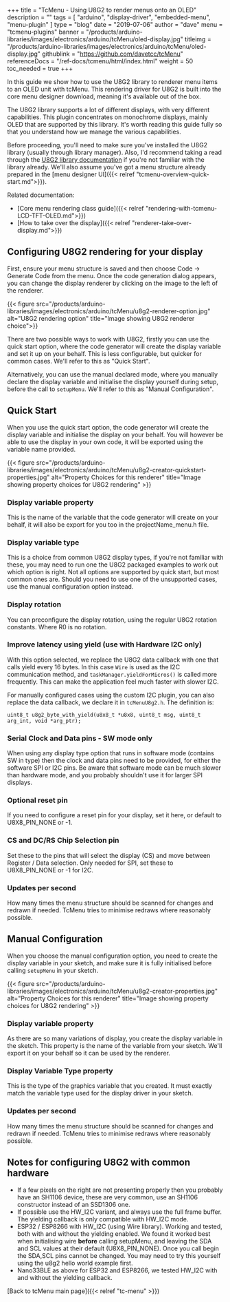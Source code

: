 +++
title = "TcMenu - Using U8G2 to render menus onto an OLED"
description = ""
tags = [ "arduino", "display-driver", "embedded-menu", "menu-plugin" ]
type = "blog"
date = "2019-07-06"
author =  "dave"
menu = "tcmenu-plugins"
banner = "/products/arduino-libraries/images/electronics/arduino/tcMenu/oled-display.jpg"
titleimg = "/products/arduino-libraries/images/electronics/arduino/tcMenu/oled-display.jpg"
githublink = "https://github.com/davetcc/tcMenu"
referenceDocs = "/ref-docs/tcmenu/html/index.html"
weight = 50
toc_needed = true
+++

In this guide we show how to use the U8G2 library to renderer menu items to an OLED unit with tcMenu. This rendering driver for U8G2 is built into the core menu designer download, meaning it's available out of the box.

The U8G2 library supports a lot of different displays, with very different capabilities. This plugin concentrates on monochrome displays, mainly OLED that are supported by this library. It's worth reading this guide fully so that you understand how we manage the various capabilities.

Before proceeding, you'll need to make sure you've installed the U8G2 library (usually through library manager). Also, I'd recommend taking a read through the [U8G2 library documentation](https://github.com/olikraus/u8g2/wiki) if you're not familiar with the library already. We'll also assume you've got a menu structure already prepared in the [menu designer UI]({{< relref "tcmenu-overview-quick-start.md">}}).  

Related documentation:
 
* [Core menu rendering class guide]({{< relref "rendering-with-tcmenu-LCD-TFT-OLED.md">}})
* [How to take over the display]({{< relref "renderer-take-over-display.md">}})

## Configuring U8G2 rendering for your display

First, ensure your menu structure is saved and then choose Code -> Generate Code from the menu. Once the code generation dialog appears, you can change the display renderer by clicking on the image to the left of the renderer.

{{< figure src="/products/arduino-libraries/images/electronics/arduino/tcMenu/u8g2-renderer-option.jpg" alt="U8G2 rendering option" title="Image showing U8G2 renderer choice">}}

There are two possible ways to work with U8G2, firstly you can use the quick start option, where the code generator will create the display variable and set it up on your behalf. This is less configurable, but quicker for common cases. We'll refer to this as "Quick Start".

Alternatively, you can use the manual declared mode, where you manually declare the display variable and initialise the display yourself during setup, before the call to `setupMenu`. We'll refer to this as "Manual Configuration".

## Quick Start

When you use the quick start option, the code generator will create the display variable and initialise the display on your behalf. You will however be able to use the display in your own code, it will be exported using the variable name provided.

{{< figure src="/products/arduino-libraries/images/electronics/arduino/tcMenu/u8g2-creator-quickstart-properties.jpg" alt="Property Choices for this renderer" title="Image showing property choices for U8G2 rendering" >}}

### Display variable property

This is the name of the variable that the code generator will create on your behalf, it will also be export for you too in the projectName_menu.h file.

### Display variable type

This is a choice from common U8G2 display types, if you're not familiar with these, you may need to run one the U8G2 packaged examples to work out which option is right. Not all options are supported by quick start, but most common ones are. Should you need to use one of the unsupported cases, use the manual configuration option instead.

### Display rotation

You can preconfigure the display rotation, using the regular U8G2 rotation constants. Where R0 is no rotation. 

### Improve latency using yield (use with Hardware I2C only)

With this option selected, we replace the U8G2 data callback with one that calls yield every 16 bytes. In this case `Wire` is used as the I2C communication method, and `taskManager.yieldForMicros()` is called more frequently. This can make the application feel much faster with slower I2C.

For manually configured cases using the custom I2C plugin, you can also replace the data callback, we declare it in `tcMenuU8g2.h`. The definition is:

    uint8_t u8g2_byte_with_yield(u8x8_t *u8x8, uint8_t msg, uint8_t arg_int, void *arg_ptr);


### Serial Clock and Data pins - SW mode only

When using any display type option that runs in software mode (contains SW in type) then the clock and data pins need to be provided, for either the software SPI or I2C pins. Be aware that software mode can be much slower than hardware mode, and you probably shouldn't use it for larger SPI displays.

### Optional reset pin

If you need to configure a reset pin for your display, set it here, or default to U8X8_PIN_NONE or -1.

### CS and DC/RS Chip Selection pin

Set these to the pins that will select the display (CS) and move between Register / Data selection. Only needed for SPI, set these to U8X8_PIN_NONE or -1 for I2C.

### Updates per second

How many times the menu structure should be scanned for changes and redrawn if needed. TcMenu tries to minimise redraws where reasonably possible.

## Manual Configuration

When you choose the manual configuration option, you need to create the display variable in your sketch, and make sure it is fully initialised before calling `setupMenu` in your sketch.  

{{< figure src="/products/arduino-libraries/images/electronics/arduino/tcMenu/u8g2-creator-properties.jpg" alt="Property Choices for this renderer" title="Image showing property choices for U8G2 rendering" >}}

### Display variable property

As there are so many variations of display, you create the display variable in the sketch. This property is the name of the variable from your sketch. We'll export it on your behalf so it can be used by the renderer.

### Display Variable Type property

This is the type of the graphics variable that you created. It must exactly match the variable type used for the display driver in your sketch.

### Updates per second

How many times the menu structure should be scanned for changes and redrawn if needed. TcMenu tries to minimise redraws where reasonably possible.

## Notes for configuring U8G2 with common hardware

* If a few pixels on the right are not presenting properly then you probably have an SH1106 device, these are very common, use an SH1106 constructor instead of an SSD1306 one.
* If possible use the HW_I2C variant, and always use the full frame buffer. The yielding callback is only compatible with HW_I2C mode.
* ESP32 / ESP8266 with HW_I2C (using Wire library).  Working and tested, both with and without the yielding enabled. We found it worked best when initialising wire **before** calling setupMenu, and leaving the SDA and SCL values at their default (U8X8_PIN_NONE). Once you call begin the SDA,SCL pins cannot be changed. You may need to try this yourself using the u8g2 hello world example first.
* Nano33BLE as above for ESP32 and ESP8266, we tested HW_I2C with and without the yielding callback. 

[Back to tcMenu main page]({{< relref "tc-menu" >}}) 